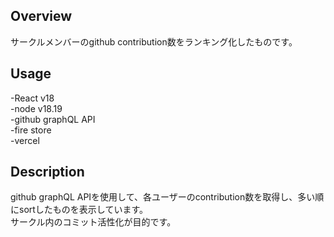 ## Overview  
サークルメンバーのgithub contribution数をランキング化したものです。　　
## Usage  
-React v18  
-node v18.19  
-github graphQL API  
-fire store  
-vercel  

## Description
github graphQL APIを使用して、各ユーザーのcontribution数を取得し、多い順にsortしたものを表示しています。  
サークル内のコミット活性化が目的です。
